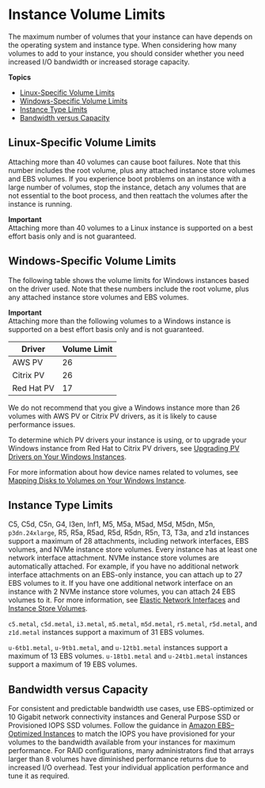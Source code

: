 # Instance Volume Limits<a name="volume_limits"></a>

The maximum number of volumes that your instance can have depends on the operating system and instance type\. When considering how many volumes to add to your instance, you should consider whether you need increased I/O bandwidth or increased storage capacity\.

**Topics**
+ [Linux\-Specific Volume Limits](#linux-specific-volume-limits)
+ [Windows\-Specific Volume Limits](#windows-specific-volume-limits)
+ [Instance Type Limits](#instance-type-volume-limits)
+ [Bandwidth versus Capacity](#storage-bandwidth)

## Linux\-Specific Volume Limits<a name="linux-specific-volume-limits"></a>

Attaching more than 40 volumes can cause boot failures\. Note that this number includes the root volume, plus any attached instance store volumes and EBS volumes\. If you experience boot problems on an instance with a large number of volumes, stop the instance, detach any volumes that are not essential to the boot process, and then reattach the volumes after the instance is running\.

**Important**  
Attaching more than 40 volumes to a Linux instance is supported on a best effort basis only and is not guaranteed\.

## Windows\-Specific Volume Limits<a name="windows-specific-volume-limits"></a>

The following table shows the volume limits for Windows instances based on the driver used\. Note that these numbers include the root volume, plus any attached instance store volumes and EBS volumes\.

**Important**  
Attaching more than the following volumes to a Windows instance is supported on a best effort basis only and is not guaranteed\.


| Driver | Volume Limit | 
| --- | --- | 
|  AWS PV  |  26  | 
|  Citrix PV  |  26  | 
|  Red Hat PV  |  17  | 

We do not recommend that you give a Windows instance more than 26 volumes with AWS PV or Citrix PV drivers, as it is likely to cause performance issues\.

To determine which PV drivers your instance is using, or to upgrade your Windows instance from Red Hat to Citrix PV drivers, see [Upgrading PV Drivers on Your Windows Instances](Upgrading_PV_drivers.md)\.

For more information about how device names related to volumes, see [Mapping Disks to Volumes on Your Windows Instance](ec2-windows-volumes.md)\.

## Instance Type Limits<a name="instance-type-volume-limits"></a>

C5, C5d, C5n, G4, I3en, Inf1, M5, M5a, M5ad, M5d, M5dn, M5n, `p3dn.24xlarge`, R5, R5a, R5ad, R5d, R5dn, R5n, T3, T3a, and z1d instances support a maximum of 28 attachments, including network interfaces, EBS volumes, and NVMe instance store volumes\. Every instance has at least one network interface attachment\. NVMe instance store volumes are automatically attached\. For example, if you have no additional network interface attachments on an EBS\-only instance, you can attach up to 27 EBS volumes to it\. If you have one additional network interface on an instance with 2 NVMe instance store volumes, you can attach 24 EBS volumes to it\. For more information, see [Elastic Network Interfaces](using-eni.md) and [Instance Store Volumes](InstanceStorage.md#instance-store-volumes)\.

`c5.metal`, `c5d.metal`, `i3.metal`, `m5.metal`, `m5d.metal`, `r5.metal`, `r5d.metal`, and `z1d.metal` instances support a maximum of 31 EBS volumes\.

`u-6tb1.metal`, `u-9tb1.metal`, and `u-12tb1.metal` instances support a maximum of 13 EBS volumes\. `u-18tb1.metal` and `u-24tb1.metal` instances support a maximum of 19 EBS volumes\.

## Bandwidth versus Capacity<a name="storage-bandwidth"></a>

For consistent and predictable bandwidth use cases, use EBS\-optimized or 10 Gigabit network connectivity instances and General Purpose SSD or Provisioned IOPS SSD volumes\. Follow the guidance in [Amazon EBS–Optimized Instances](ebs-optimized.md) to match the IOPS you have provisioned for your volumes to the bandwidth available from your instances for maximum performance\. For RAID configurations, many administrators find that arrays larger than 8 volumes have diminished performance returns due to increased I/O overhead\. Test your individual application performance and tune it as required\.